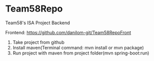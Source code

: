 # Team58Repo
Team58's ISA Project Backend

Frontend: https://github.com/danilom-git/Team58RepoFront

1. Take project from github
2. Install maven(Terminal command: mvn install or mvn package)
3. Run project with maven from project folder(mvn spring-boot:run)
